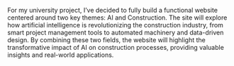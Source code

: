 For my university project, I’ve decided to fully build a functional website centered around two key themes: AI and Construction. The site will explore how artificial intelligence is revolutionizing the construction industry, from smart project management tools to automated machinery and data-driven design. By combining these two fields, the website will highlight the transformative impact of AI on construction processes, providing valuable insights and real-world applications.
